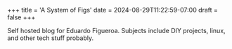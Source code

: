 +++
title = 'A System of Figs'
date = 2024-08-29T11:22:59-07:00
draft = false
+++

Self hosted blog for Eduardo Figueroa. Subjects include DIY projects, linux, and other tech stuff probably.


